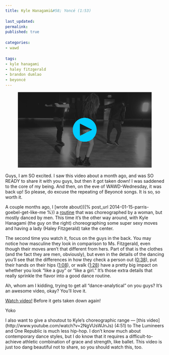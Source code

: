 ```yaml
---
title: Kyle Hanagami&#58; Yoncé (1:53)

last_updated: 
permalink: 
published: true

categories:
- wawd

tags:
- kyle hanagami
- haley fitzgerald
- brandon dumlao
- beyoncé
---
```


<figure>
    <a href="http://youtu.be/9TZYvud_ngY"><img src="/assets/images/2014-02-26-kyle_hanagami_yonce.jpg" alt="A still from a Youtube dance video by Kyle Hanagami. Haley Fitzgerald is standing point, with Kyle Hanagami and Brandon Dumlao behind her. Their backs are to the camera, and they're facing down with their left arms extended behind them. Haley's hair looks messy and hot, as if she's been whipping her hair and putting her hands through it (yes, she has)." /></a>
</figure>

Guys, I am SO excited. I saw this video about a month ago, and was SO READY to share it with you guys, but then it got taken down! I was saddened to the core of my being. And then, on the eve of WAWD-Wednesday, it was back up! So please, do excuse the repeating of Beyoncé songs. It is so, so worth it.

A couple months ago, I [wrote about]({% post_url 2014-01-15-parris-goebel-get-like-me %}) a [routine](http://www.youtube.com/watch?v=B9TMzQjHK9U) that was choreographed by a woman, but mostly danced by men. This time it’s the other way around, with Kyle Hanagami (the guy on the right) choreographing some super sexy moves and having a lady (Haley Fitzgerald) take the center. 

The second time you watch it, focus on the guys in the back. You may notice how masculine they look in comparison to Ms. Fitzgerald, even though their moves aren’t that different from hers. Part of that is the clothes (and the fact they are men, obviously), but even in the details of the dancing you’ll see that the differences in how they check a person out ([0:38](http://youtu.be/9TZYvud_ngY?t=38s)), put their hands on their hips ([1:08](http://youtu.be/9TZYvud_ngY?t=1m11s)), or walk ([1:28](http://youtu.be/9TZYvud_ngY?t=1m28s)) have a pretty big impact on whether you look “like a guy” or “like a girl.” It’s those extra details that really sprinkle the flavor into a good dance routine.

Ah, whom am I kidding, trying to get all “dance-analytical” on you guys? It’s an awesome video, okay? You’ll love it.

[Watch video!](http://youtu.be/9TZYvud_ngY) Before it gets taken down again!

Yoko

<section class="postscript">
    <p>
        I also want to give a shoutout to Kyle’s choreographic range — [this video](http://www.youtube.com/watch?v=2NgVUsWJnJs) (4:51) to The Lumineers and One Republic is much less hip-hop. I don’t know much about contemporary dance styles, but I do know that it requires a difficult-to-achieve athletic combination of grace and strength, like ballet. This video is just too dang beautiful not to share, so you should watch this, too.
    </p>
</section>
